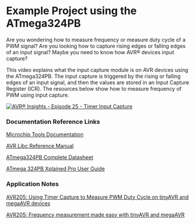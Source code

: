 # Example Project using the ATmega324PB

Are you wondering how to measure frequency or measure duty cycle of a PWM signal? Are you looking how to capture rising edges or falling edges of an input signal? Maybe you need to know how AVR® devices input capture?

This video explains what the input capture module is on AVR devices using the ATmega324PB. The input capture is triggered by the rising or falling edges of an input signal, and then the values are stored in an Input Capture Register (ICR). The resources below show how to measure frequency of PWM using input capture.

[![AVR® Insights - Episode 25 - Timer Input Capture](https://img.youtube.com/vi/JJi2cETBzmk/0.jpg)](https://www.youtube.com/watch?v=JJi2cETBzmk)

### Documentation Reference Links

[Microchip Tools Documentation](https://mchp.us/2W1mGoH)

[AVR Libc Reference Manual](https://www.microchip.com/webdoc/AVRLibcReferenceManual/index.html)

[ATmega324PB Complete Datasheet](http://www.microchip.com/mymicrochip/filehandler.aspx?ddocname=en590812)

[ATmega 324PB Xplained Pro User Guide](http://www.microchip.com/mymicrochip/filehandler.aspx?ddocname=en590285)

### Application Notes

[AVR205: Using Timer Capture to Measure PWM Duty Cycle on tinyAVR and megaAVR devices](https://www.microchip.com/wwwAppNotes/AppNotes.aspx?appnote=en591541)

[AVR205: Frequency measurement made easy with tinyAVR and megaAVR](https://www.microchip.com/wwwAppNotes/AppNotes.aspx?appnote=en591930)